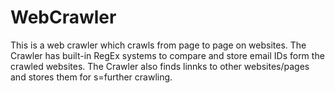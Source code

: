 # WebCrawler
      
This is a web crawler which crawls from page to page on websites. The Crawler has built-in RegEx systems to compare and store email IDs form the crawled websites. The Crawler also finds linnks to other websites/pages and stores them for s=further crawling.
